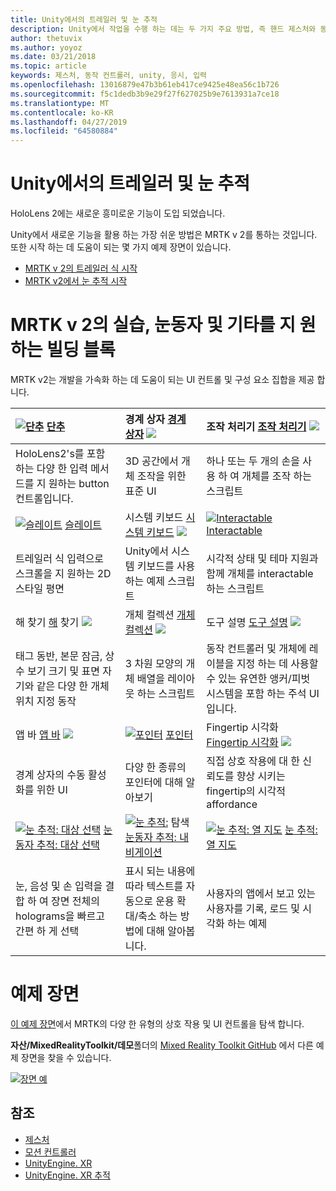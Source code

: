 ```yaml
---
title: Unity에서의 트레일러 및 눈 추적
description: Unity에서 작업을 수행 하는 데는 두 가지 주요 방법, 즉 핸드 제스처와 동작 컨트롤러가 있습니다.
author: thetuvix
ms.author: yoyoz
ms.date: 03/21/2018
ms.topic: article
keywords: 제스처, 동작 컨트롤러, unity, 응시, 입력
ms.openlocfilehash: 13016879e47b3b61eb417ce9425e48ea56c1b726
ms.sourcegitcommit: f5c1dedb3b9e29f27f627025b9e7613931a7ce18
ms.translationtype: MT
ms.contentlocale: ko-KR
ms.lasthandoff: 04/27/2019
ms.locfileid: "64580884"
---
```

# <a name="articulated-hand-and-eye-tracking-in-unity"></a>Unity에서의 트레일러 및 눈 추적

HoloLens 2에는 새로운 흥미로운 기능이 도입 되었습니다.

Unity에서 새로운 기능을 활용 하는 가장 쉬운 방법은 MRTK v 2를 통하는 것입니다. 또한 시작 하는 데 도움이 되는 몇 가지 예제 장면이 있습니다. 

* [MRTK v 2의 트레일러 식 시작](https://microsoft.github.io/MixedRealityToolkit-Unity/Documentation/InputSystem/HandTracking.html)
* [MRTK v2에서 눈 추적 시작](https://microsoft.github.io/MixedRealityToolkit-Unity/Documentation/EyeTracking/EyeTracking_Main.html)


# <a name="building-blocks-supporting-hands-eyes-and-others-in-mrtk-v2"></a>MRTK v 2의 실습, 눈동자 및 기타를 지 원하는 빌딩 블록

MRTK v2는 개발을 가속화 하는 데 도움이 되는 UI 컨트롤 및 구성 요소 집합을 제공 합니다. 

|  [![단추](images/MRTK_Button_Main.png)](https://microsoft.github.io/MixedRealityToolkit-Unity/Documentation/README_Button.html) [단추](https://microsoft.github.io/MixedRealityToolkit-Unity/Documentation/README_Button.html) | 경계 상자 [경계 상자](https://microsoft.github.io/MixedRealityToolkit-Unity/Documentation/README_BoundingBox.html) [ ![](images/MRTK_BoundingBox_Main.png)](https://microsoft.github.io/MixedRealityToolkit-Unity/Documentation/README_BoundingBox.html) | 조작 처리기 [조작 처리기](https://microsoft.github.io/MixedRealityToolkit-Unity/Documentation/README_ManipulationHandler.html) [ ![](images/MRTK_Manipulation_Main.png)](https://microsoft.github.io/MixedRealityToolkit-Unity/Documentation/README_ManipulationHandler.html) |
|:--- | :--- | :--- |
| HoloLens2's를 포함 하는 다양 한 입력 메서드를 지 원하는 button 컨트롤입니다. | 3D 공간에서 개체 조작을 위한 표준 UI | 하나 또는 두 개의 손을 사용 하 여 개체를 조작 하는 스크립트 |
|  [![슬레이트](images/MRTK_Slate_Main.png)](https://microsoft.github.io/MixedRealityToolkit-Unity/Documentation/README_Slate.html) [슬레이트](https://microsoft.github.io/MixedRealityToolkit-Unity/Documentation/README_Slate.html) | 시스템 키보드 [시스템 키보드](https://microsoft.github.io/MixedRealityToolkit-Unity/Documentation/README_SystemKeyboard.html) [ ![](images/MRTK_SystemKeyboard_Main.png)](https://microsoft.github.io/MixedRealityToolkit-Unity/Documentation/README_SystemKeyboard.html) | [![Interactable](images/InteractableExamples.png)](https://microsoft.github.io/MixedRealityToolkit-Unity/Documentation/README_Interactable.html) [Interactable](https://microsoft.github.io/MixedRealityToolkit-Unity/Documentation/README_Interactable.html) |
| 트레일러 식 입력으로 스크롤을 지 원하는 2D 스타일 평면 | Unity에서 시스템 키보드를 사용 하는 예제 스크립트  | 시각적 상태 및 테마 지원과 함께 개체를 interactable 하는 스크립트 |
|  해 찾기 [해](https://microsoft.github.io/MixedRealityToolkit-Unity/Documentation/README_Solver.html) 찾기 [ ![](images/MRTK_Solver_Main.png)](https://microsoft.github.io/MixedRealityToolkit-Unity/Documentation/README_Solver.html) | 개체 컬렉션 [개체 컬렉션](https://microsoft.github.io/MixedRealityToolkit-Unity/Documentation/README_ManipulationHandler.html) [ ![](images/MRTK_ObjectCollection_Main.png)](https://microsoft.github.io/MixedRealityToolkit-Unity/Documentation/README_ManipulationHandler.html) | 도구 설명 [도구 설명](https://microsoft.github.io/MixedRealityToolkit-Unity/Documentation/README_Tooltip.html) [ ![](images/MRTK_Tooltip_Main.png)](https://microsoft.github.io/MixedRealityToolkit-Unity/Documentation/README_Tooltip.html) |
| 태그 동반, 본문 잠금, 상수 보기 크기 및 표면 자기와 같은 다양 한 개체 위치 지정 동작 | 3 차원 모양의 개체 배열을 레이아웃 하는 스크립트 | 동작 컨트롤러 및 개체에 레이블을 지정 하는 데 사용할 수 있는 유연한 앵커/피벗 시스템을 포함 하는 주석 UI입니다. |
|  앱 바 [앱 바](https://microsoft.github.io/MixedRealityToolkit-Unity/Documentation/README_AppBar.html) [ ![](images/MRTK_AppBar_Main.png)](https://microsoft.github.io/MixedRealityToolkit-Unity/Documentation/README_AppBar.html) | [![포인터](images/MRTK_Pointer_Main.png)](https://microsoft.github.io/MixedRealityToolkit-Unity/Documentation/README_Pointers.html) [포인터](https://microsoft.github.io/MixedRealityToolkit-Unity/Documentation/README_Pointers.html) | Fingertip 시각화 [Fingertip 시각화](https://microsoft.github.io/MixedRealityToolkit-Unity/Documentation/README_FingertipVisualization.html) [ ![](images/MRTK_FingertipVisualization_Main.png)](https://microsoft.github.io/MixedRealityToolkit-Unity/Documentation/README_FingertipVisualization.html) |
| 경계 상자의 수동 활성화를 위한 UI | 다양 한 종류의 포인터에 대해 알아보기 | 직접 상호 작용에 대 한 신뢰도를 향상 시키는 fingertip의 시각적 affordance |
|  [![눈 추적: 대상 선택](images/mrtk_et_targetselect.png)](https://microsoft.github.io/MixedRealityToolkit-Unity/Documentation/EyeTracking/EyeTracking_TargetSelection.html) [눈동자 추적: 대상 선택](https://microsoft.github.io/MixedRealityToolkit-Unity/Documentation/EyeTracking/EyeTracking_TargetSelection.html) | [![눈 추적: ](images/mrtk_et_navigation.png)](https://microsoft.github.io/MixedRealityToolkit-Unity/Documentation/EyeTracking/EyeTracking_Navigation.html) 탐색[눈동자 추적: 내비게이션](https://microsoft.github.io/MixedRealityToolkit-Unity/Documentation/EyeTracking/EyeTracking_Navigation.html) | [![눈 추적: 열 지도](images/mrtk_et_heatmaps.png)](https://microsoft.github.io/MixedRealityToolkit-Unity/Documentation/EyeTracking/EyeTracking_Visualization.html) [눈 추적: 열 지도](https://microsoft.github.io/MixedRealityToolkit-Unity/Documentation/EyeTracking/EyeTracking_Visualization.html) |
| 눈, 음성 및 손 입력을 결합 하 여 장면 전체의 holograms을 빠르고 간편 하 게 선택 | 표시 되는 내용에 따라 텍스트를 자동으로 운용 확대/축소 하는 방법에 대해 알아봅니다.| 사용자의 앱에서 보고 있는 사용자를 기록, 로드 및 시각화 하는 예제 |

# <a name="example-scenes"></a>예제 장면
[이 예제 장면](https://microsoft.github.io/MixedRealityToolkit-Unity/Documentation/README_HandInteractionExamples.html)에서 MRTK의 다양 한 유형의 상호 작용 및 UI 컨트롤을 탐색 합니다.

**자산/MixedRealityToolkit/데모**폴더의 [Mixed Reality Toolkit GitHub](https://github.com/Microsoft/MixedRealityToolkit-Unity) 에서 다른 예제 장면을 찾을 수 있습니다.

[![장면 예](images/MRTK_Examples.png)](https://microsoft.github.io/MixedRealityToolkit-Unity/Documentation/README_HandInteractionExamples.html)

## <a name="see-also"></a>참조

* [제스처](gestures.md)
* [모션 컨트롤러](motion-controllers.md)
* [UnityEngine. XR](https://docs.unity3d.com/ScriptReference/XR.WSA.Input.InteractionManager.html)
* [UnityEngine. XR 추적](https://docs.unity3d.com/ScriptReference/XR.InputTracking.html)
